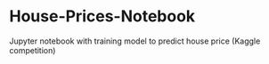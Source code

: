 # House-Prices-Notebook
Jupyter notebook with training model to predict house price
(Kaggle competition)
